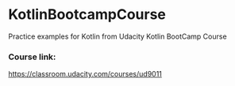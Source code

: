 # KotlinBootcampCourse
Practice examples for Kotlin from Udacity Kotlin BootCamp Course

### Course link:
https://classroom.udacity.com/courses/ud9011
